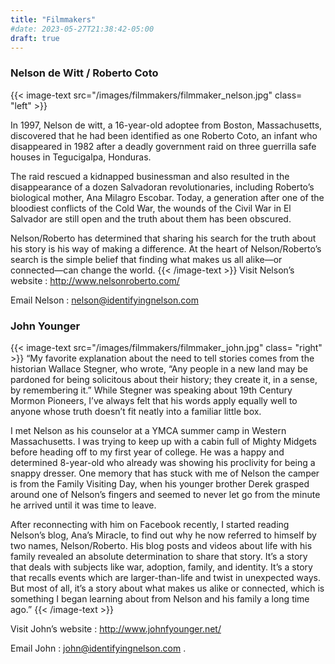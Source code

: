 ```yaml
---
title: "Filmmakers"
#date: 2023-05-27T21:38:42-05:00
draft: true
---
```


### Nelson de Witt / Roberto Coto
{{< image-text src="/images/filmmakers/filmmaker_nelson.jpg" class= "left" >}}


In 1997, Nelson de witt, a 16-year-old adoptee from Boston, Massachusetts, discovered that he had been identified as one Roberto Coto, an infant who disappeared in 1982 after a deadly government raid on three guerrilla safe houses in Tegucigalpa, Honduras.

The raid rescued a kidnapped businessman and also resulted in the disappearance of a dozen Salvadoran revolutionaries, including Roberto’s biological mother, Ana Milagro Escobar. Today, a generation after one of the bloodiest conflicts of the Cold War, the wounds of the Civil War in El Salvador are still open and the truth about them has been obscured.

Nelson/Roberto has determined that sharing his search for the truth about his story is his way of making a difference. At the heart of Nelson/Roberto’s search is the simple belief that finding what makes us all alike—or connected—can change the world.
{{< /image-text >}}
Visit Nelson’s website : http://www.nelsonroberto.com/

Email Nelson : nelson@identifyingnelson.com 


### John Younger
{{< image-text src="/images/filmmakers/filmmaker_john.jpg" class= "right" >}}
“My favorite explanation about the need to tell stories comes from the historian Wallace Stegner, who wrote, “Any people in a new land may be pardoned for being solicitous about their history; they create it, in a sense, by remembering it.” While Stegner was speaking about 19th Century Mormon Pioneers, I’ve always felt that his words apply equally well to anyone whose truth doesn’t fit neatly into a familiar little box.

I met Nelson as his counselor at a YMCA summer camp in Western Massachusetts. I was trying to keep up with a cabin full of Mighty Midgets before heading off to my first year of college. He was a happy and determined 8-year-old who already was showing his proclivity for being a snappy dresser. One memory that has stuck with me of Nelson the camper is from the Family Visiting Day, when his younger brother Derek grasped around one of Nelson’s fingers and seemed to never let go from the minute he arrived until it was time to leave.

After reconnecting with him on Facebook recently, I started reading Nelson’s blog, Ana’s Miracle, to find out why he now referred to himself by two names, Nelson/Roberto. His blog posts and videos about life with his family revealed an absolute determination to share that story. It’s a story that deals with subjects like war, adoption, family, and identity. It’s a story that recalls events which are larger-than-life and twist in unexpected ways. But most of all, it’s a story about what makes us alike or connected, which is something I began learning about from Nelson and his family a long time ago.”
{{< /image-text >}}

 Visit John’s website : http://www.johnfyounger.net/

Email John : john@identifyingnelson.com .
